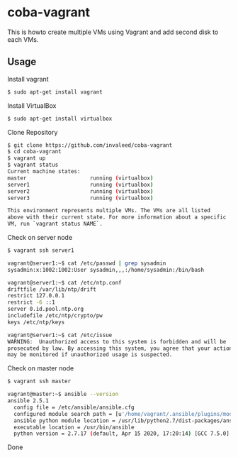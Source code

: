 # coba-vagrant
This is howto create multiple VMs using Vagrant and add second disk to each VMs.

## Usage

Install vagrant
```bash
$ sudo apt-get install vagrant
```

Install VirtualBox
```bash
$ sudo apt-get install virtualbox
```

Clone Repository
```bash
$ git clone https://github.com/invaleed/coba-vagrant
$ cd coba-vagrant
$ vagrant up
$ vagrant status
Current machine states:
master                    running (virtualbox)
server1                   running (virtualbox)
server2                   running (virtualbox)
server3                   running (virtualbox)

This environment represents multiple VMs. The VMs are all listed     
above with their current state. For more information about a specific
VM, run `vagrant status NAME`.
```

Check on server node

```bash
$ vagrant ssh server1

vagrant@server1:~$ cat /etc/passwd | grep sysadmin
sysadmin:x:1002:1002:User sysadmin,,,:/home/sysadmin:/bin/bash

vagrant@server1:~$ cat /etc/ntp.conf 
driftfile /var/lib/ntp/drift
restrict 127.0.0.1
restrict -6 ::1
server 0.id.pool.ntp.org
includefile /etc/ntp/crypto/pw
keys /etc/ntp/keys

vagrant@server1:~$ cat /etc/issue
WARNING:  Unauthorized access to this system is forbidden and will be   
prosecuted by law. By accessing this system, you agree that your actions
may be monitored if unauthorized usage is suspected.

```
Check on master node
```bash
$ vagrant ssh master

vagrant@master:~$ ansible --version
ansible 2.5.1
  config file = /etc/ansible/ansible.cfg
  configured module search path = [u'/home/vagrant/.ansible/plugins/modules', u'/usr/share/ansible/plugins/modules']
  ansible python module location = /usr/lib/python2.7/dist-packages/ansible
  executable location = /usr/bin/ansible
  python version = 2.7.17 (default, Apr 15 2020, 17:20:14) [GCC 7.5.0]
```

Done
